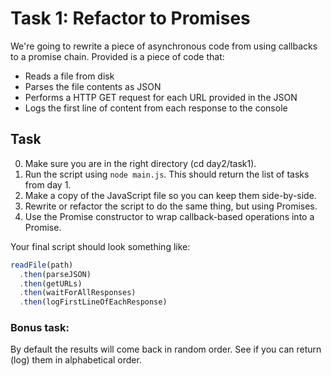 # Task 1: Refactor to Promises

We're going to rewrite a piece of asynchronous code from using callbacks to a promise chain.
Provided is a piece of code that:
- Reads a file from disk
- Parses the file contents as JSON
- Performs a HTTP GET request for each URL provided in the JSON
- Logs the first line of content from each response to the console

## Task

0. Make sure you are in the right directory (cd day2/task1).
1. Run the script using `node main.js`. This should return the list of tasks from day 1.
2. Make a copy of the JavaScript file so you can keep them side-by-side.
3. Rewrite or refactor the script to do the same thing, but using Promises.
4. Use the Promise constructor to wrap callback-based operations into a Promise.

Your final script should look something like:
```js
readFile(path)
  .then(parseJSON)
  .then(getURLs)
  .then(waitForAllResponses)
  .then(logFirstLineOfEachResponse)
```

### Bonus task:

By default the results will come back in random order. See if you can return (log) them in alphabetical order.
